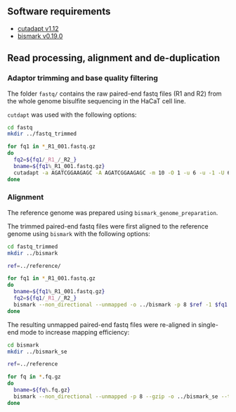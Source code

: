 ## Software requirements

- [cutadapt v1.12](http://cutadapt.readthedocs.io/en/stable/index.html)
- [bismark v0.19.0](https://github.com/FelixKrueger/Bismark)


## Read processing, alignment and de-duplication

### Adaptor trimming and base quality filtering

The folder `fastq/` contains the raw paired-end fastq files (R1 and R2) from the whole genome bisulfite sequencing in the HaCaT cell line.

`cutdapt` was used with the following options:

```bash
cd fastq
mkdir ../fastq_trimmed

for fq1 in *_R1_001.fastq.gz
do
  fq2=${fq1/_R1_/_R2_}
  bname=${fq1%_R1_001.fastq.gz}
  cutadapt -a AGATCGGAAGAGC -A AGATCGGAAGAGC -m 10 -O 1 -u 6 -u -1 -U 6 -U -1 -o ../fastq_trimmed/$fq1 -p ../fastq_trimmed/$fq2 $fq1 $fq2 > ../fastq_trimmed/$bname.txt
done
```


### Alignment

The reference genome was prepared using `bismark_genome_preparation`.

The trimmed paired-end fastq files were first aligned to the reference genome using `bismark` with the following options:

```bash
cd fastq_trimmed
mkdir ../bismark

ref=../reference/

for fq1 in *_R1_001.fastq.gz
do
  bname=${fq1%_R1_001.fastq.gz}
  fq2=${fq1/_R1_/_R2_}
  bismark --non_directional --unmapped -o ../bismark -p 8 $ref -1 $fq1 -2 $fq2
done
```

The resulting unmapped paired-end fastq files were re-aligned in single-end mode to increase mapping efficiency:

```bash
cd bismark
mkdir ../bismark_se

ref=../reference

for fq in *.fq.gz
do
  bname=${fq%.fq.gz}
  bismark --non_directional --unmapped -p 8 --gzip -o ../bismark_se --temp_dir ~/tmp $ref $fq
done
```
